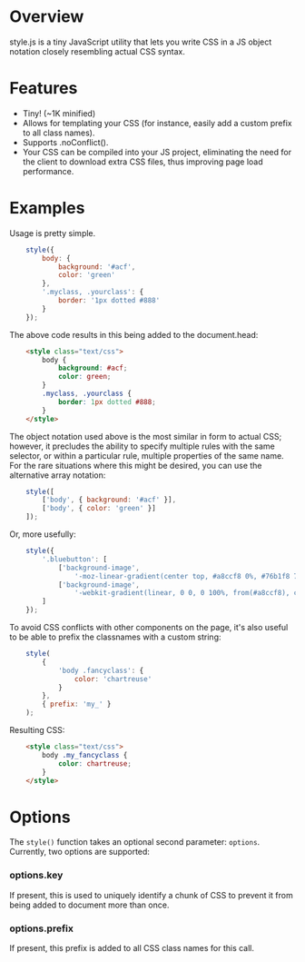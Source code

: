 Overview
========

style.js is a tiny JavaScript utility that lets you write CSS in a JS object
notation closely resembling actual CSS syntax.


Features
========

 - Tiny! (~1K minified)
 - Allows for templating your CSS (for instance, easily add a custom prefix to
   all class names).
 - Supports .noConflict().
 - Your CSS can be compiled into your JS project, eliminating the need for the
   client to download extra CSS files, thus improving page load performance.


Examples
========

Usage is pretty simple.

```javascript
	style({
		body: {
			background: '#acf',
			color: 'green'
		},
		'.myclass, .yourclass': {
			border: '1px dotted #888'
		}
	});
```

The above code results in this being added to the document.head:

```html
	<style class="text/css">
		body {
			background: #acf;
			color: green;
		}
		.myclass, .yourclass {
			border: 1px dotted #888;
		}
	</style>
```

The object notation used above is the most similar in form to actual CSS;
however, it precludes the ability to specify multiple rules with the same
selector, or within a particular rule, multiple properties of the same name.
For the rare situations where this might be desired, you can use the alternative
array notation:

```javascript
	style([
		['body', { background: '#acf' }],
		['body', { color: 'green' }]
	]);
```

Or, more usefully:

```javascript
	style({
		'.bluebutton': [
			['background-image',
				'-moz-linear-gradient(center top, #a8ccf8 0%, #76b1f8 7%, #6eadf5 33%, #2376f5 100%)'],
			['background-image',
				'-webkit-gradient(linear, 0 0, 0 100%, from(#a8ccf8), color-stop(7%, #76b1f8), color-stop(33%, #6eadf5), to(#2376f5))']
		]
	});
```

To avoid CSS conflicts with other components on the page, it's also useful to be
able to prefix the classnames with a custom string:

```javascript
	style(
		{
			'body .fancyclass': {
				color: 'chartreuse'
			}
		},
		{ prefix: 'my_' }
	);
```

Resulting CSS:

```html
	<style class="text/css">
		body .my_fancyclass {
			color: chartreuse;
		}
	</style>
```


Options
=======

The `style()` function takes an optional second parameter: `options`.
Currently, two options are supported:

### options.key
If present, this is used to uniquely identify a chunk of CSS to prevent it from
being added to document more than once.

### options.prefix
If present, this prefix is added to all CSS class names for this call.
